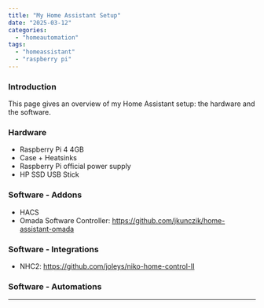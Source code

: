 ```yaml
---
title: "My Home Assistant Setup"
date: "2025-03-12"
categories:   
  - "homeautomation"
tags: 
  - "homeassistant"
  - "raspberry pi"  
---
```


### **Introduction**  
This page gives an overview of my Home Assistant setup: the hardware and the software.

### **Hardware**  

- Raspberry Pi 4 4GB
- Case + Heatsinks
- Raspberry Pi official power supply
- HP SSD USB Stick

### **Software - Addons**  

- HACS
- Omada Software Controller: https://github.com/jkunczik/home-assistant-omada

### **Software - Integrations**  

- NHC2: https://github.com/joleys/niko-home-control-II

### **Software - Automations**  

---
